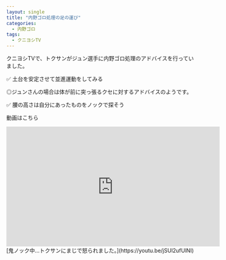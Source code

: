 ```yaml
---
layout: single
title: "内野ゴロ処理の足の運び"
categories:
  - 内野ゴロ
tags:
  - クニヨシTV
---
```


クニヨシTVで、トクサンがジュン選手に内野ゴロ処理のアドバイスを行っていました。


✅ 土台を安定させて並進運動をしてみる

◎ジュンさんの場合は体が前に突っ張るクセに対するアドバイスのようです。

✅ 腰の高さは自分にあったものをノックで探そう

動画はこちら
<iframe width="560" height="315" src="https://www.youtube.com/embed/https://youtu.be/jSUl2ufUlNI" frameborder="0" allow="accelerometer; autoplay; encrypted-media; gyroscope; picture-in-picture" allowfullscreen></iframe>
[鬼ノック中...トクサンにまじで怒られました。](https://youtu.be/jSUl2ufUlNI)